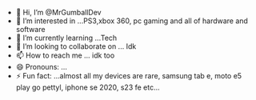- 👋 Hi, I’m @MrGumballDev
- 👀 I’m interested in ...PS3,xbox 360, pc gaming and all of hardware and software
- 🌱 I’m currently learning ...Tech
- 💞️ I’m looking to collaborate on ... Idk
- 📫 How to reach me ... idk too
- 😄 Pronouns: ...
- ⚡ Fun fact: ...almost all my devices are rare, samsung tab e, moto e5 play go pettyl, iphone se 2020, s23 fe etc...

<!---
MrGumballDev/MrGumballDev is a ✨ special ✨ repository because its `README.md` (this file) appears on your GitHub profile.
You can click the Preview link to take a look at your changes.
--->
